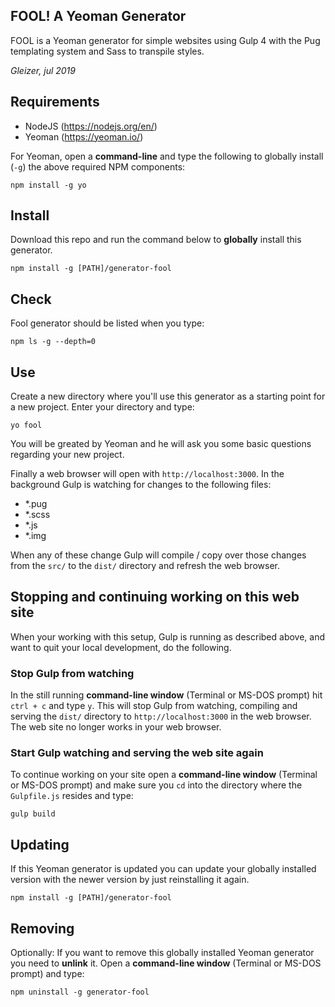 ## FOOL! A Yeoman Generator

FOOL is a Yeoman generator for simple websites using Gulp 4 with the Pug templating system and Sass to transpile styles.

*Gleizer, jul 2019*

## Requirements

* NodeJS (https://nodejs.org/en/)
* Yeoman (https://yeoman.io/)

For Yeoman, open a **command-line** and type the following to globally install (`-g`) the above required NPM components:

	npm install -g yo

## Install

Download this repo and run the command below to **globally** install this generator.

	npm install -g [PATH]/generator-fool

## Check

Fool generator should be listed when you type:

	npm ls -g --depth=0

## Use

Create a new directory where you'll use this generator as a starting point for a new project. Enter your directory and type:

	yo fool

You will be greated by Yeoman and he will ask you some basic questions regarding your new project. 

Finally a web browser will open with `http://localhost:3000`. In the background Gulp is watching for changes to the following files:

* *.pug
* *.scss
* *.js
* *.img

When any of these change Gulp will compile / copy over those changes from the `src/` to the `dist/` directory and refresh the web browser.

## Stopping and continuing working on this web site

When your working with this setup, Gulp is running as described above, and want to quit your local development, do the following.

### Stop Gulp from watching

In the still running **command-line window** (Terminal or MS-DOS prompt) hit `ctrl + c` and type `y`. This will stop Gulp from watching, compiling and serving the `dist/` directory to `http://localhost:3000` in the web browser. The web site no longer works in your web browser.

### Start Gulp watching and serving the web site again

To continue working on your site open a **command-line window** (Terminal or MS-DOS prompt) and make sure you `cd` into the directory where the `Gulpfile.js` resides and type:

	gulp build

## Updating

If this Yeoman generator is updated you can update your globally installed version with the newer version by just reinstalling it again.

	npm install -g [PATH]/generator-fool

## Removing

Optionally: If you want to remove this globally installed Yeoman generator you need to **unlink** it. Open a **command-line window** (Terminal or MS-DOS prompt) and type:

	npm uninstall -g generator-fool

